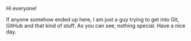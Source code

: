 Hi everyone!

If anyone somehow ended up here, I am just a guy trying to get into Git, GitHub and that kind of stuff. As you can see, nothing special. Have a nice day.
